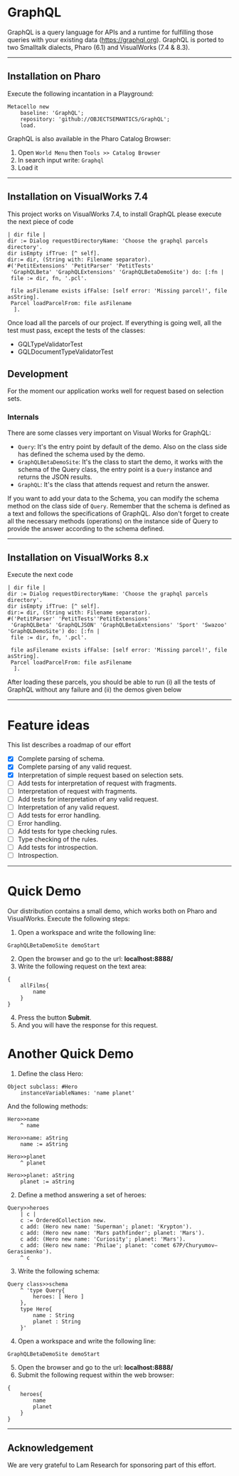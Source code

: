 # GraphQL
GraphQL is a query language for APIs and a runtime for fulfilling those queries with your existing data (https://graphql.org). 
GraphQL is ported to two Smalltalk dialects, Pharo (6.1) and VisualWorks (7.4 & 8.3). 

___
## Installation on Pharo
Execute the following incantation in a Playground:
```Smalltalk
Metacello new
    baseline: 'GraphQL';
    repository: 'github://OBJECTSEMANTICS/GraphQL';
    load.
``` 
GraphQL is also available in the Pharo Catalog Browser:
1. Open `World Menu` then `Tools >> Catalog Browser`
2. In search input write: `Graphql`
3. Load it 

___
## Installation on VisualWorks 7.4
This project works on VisualWorks 7.4, to install GraphQL please execute the next piece of code

```Smalltalk
| dir file |
dir := Dialog requestDirectoryName: 'Choose the graphql parcels directory'.
dir isEmpty ifTrue: [^ self].
dir:= dir, (String with: Filename separator).
#('PetitExtensions' 'PetitParser' 'PetitTests'
 'GraphQLBeta' 'GraphQLExtensions' 'GraphQLBetaDemoSite') do: [:fn | 
 file := dir, fn, '.pcl'.

 file asFilename exists ifFalse: [self error: 'Missing parcel!', file asString].
 Parcel loadParcelFrom: file asFilename
  ].
```
Once load all the parcels of our project. If everything is going well, all the test must pass, except the tests of the classes:

* GQLTypeValidatorTest
* GQLDocumentTypeValidatorTest
## Development
For the moment our application works well for request based on selection sets.

### Internals 
There are some classes very important on Visual Works for GraphQL:
- `Query`: It's the entry point by default of the demo. Also on the class side has defined the schema used by the demo.
- `GraphQLBetaDemoSite`: It's the class to start the demo, it works with the schema of the Query class, the entry point is a `Query` instance and returns the JSON results.
- `GraphQL`: It's the class that attends request and return the answer.

If you want to add your data to the Schema, you can modify the schema method on the class side of `Query`. Remember that the schema is defined as a text and follows the specifications of GraphQL.
Also don't forget to create all the necessary methods (operations) on the instance side of Query to provide the answer according to the schema defined.

___
## Installation on VisualWorks 8.x
Execute the next code

```Smalltalk
| dir file |
dir := Dialog requestDirectoryName: 'Choose the graphql parcels directory'.
dir isEmpty ifTrue: [^ self].
dir:= dir, (String with: Filename separator).
#('PetitParser' 'PetitTests''PetitExtensions'
 'GraphQLBeta' 'GraphQLJSON' 'GraphQLBetaExtensions' 'Sport' 'Swazoo' 'GraphQLDemoSite') do: [:fn | 
 file := dir, fn, '.pcl'.

 file asFilename exists ifFalse: [self error: 'Missing parcel!', file asString].
 Parcel loadParcelFrom: file asFilename
  ].
```

After loading these parcels, you should be able to run (i) all the tests of GraphQL without any failure and (ii) the demos given below

___
# Feature ideas

This list describes a roadmap of our effort
* [x] Complete parsing of schema.
* [x] Complete parsing of any valid request.
* [x] Interpretation of simple request based on selection sets.
* [ ] Add tests for interpretation of request with fragments.
* [ ] Interpretation of request with fragments.
* [ ] Add tests for interpretation of any valid request.
* [ ] Interpretation of any valid request.
* [ ] Add tests for error handling.
* [ ] Error handling.
* [ ] Add tests for type checking rules.
* [ ] Type checking of the rules.
* [ ] Add tests for introspection.
* [ ] Introspection.
___

# Quick Demo
Our distribution contains a small demo, which works both on Pharo and VisualWorks. Execute the following steps:
1. Open a workspace and write the following line:
```
GraphQLBetaDemoSite demoStart
```
2. Open the browser and go to the url:
	**localhost:8888/**
3. Write the following request on the text area:
```
{
	allFilms{
		name	
	}
}
```
4. Press the button **Submit**.
5. And you will have the response for this request.

# Another Quick Demo

1. Define the class Hero:
```
Object subclass: #Hero
	instanceVariableNames: 'name planet'
```
And the following methods:
```
Hero>>name
	^ name

Hero>>name: aString
	name := aString
	
Hero>>planet
	^ planet
	
Hero>>planet: aString
	planet := aString
```

2. Define a method answering a set of heroes:
```
Query>>heroes
    | c |
    c := OrderedCollection new.
    c add: (Hero new name: 'Superman'; planet: 'Krypton').
    c add: (Hero new name: 'Mars pathfinder'; planet: 'Mars').
    c add: (Hero new name: 'Curiosity'; planet: 'Mars').
    c add: (Hero new name: 'Philae'; planet: 'comet 67P/Churyumov–Gerasimenko').
    ^ c
```
3. Write the following schema:
```
Query class>>schema
	^ 'type Query{
		heroes: [ Hero ]
	},
	type Hero{
		name : String
		planet : String
	}'
```
4. Open a workspace and write the following line:
```
GraphQLBetaDemoSite demoStart
```
5. Open the browser and go to the url:
	**localhost:8888/**
6. Submit the following request within the web browser:
```
{
	heroes{
		name
		planet	
	}
}
```

___
## Acknowledgement
We are very grateful to Lam Research for sponsoring part of this effort. 
